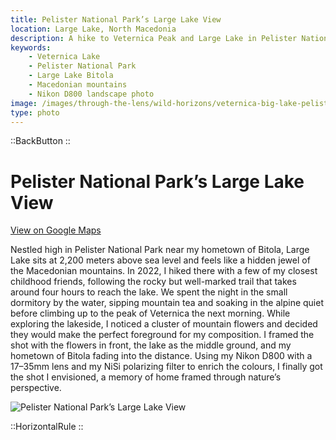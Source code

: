 ```yaml
---
title: Pelister National Park’s Large Lake View
location: Large Lake, North Macedonia
description: A hike to Veternica Peak and Large Lake in Pelister National Park led me to frame wildflowers, water, and Bitola in the distance into one layered shot.
keywords:
    - Veternica Lake
    - Pelister National Park
    - Large Lake Bitola
    - Macedonian mountains
    - Nikon D800 landscape photo
image: /images/through-the-lens/wild-horizons/veternica-big-lake-pelister.jpg
type: photo
---
```


::BackButton
::

# Pelister National Park’s Large Lake View

<a href="https://maps.app.goo.gl/VZrQHWj6AbSZ9VFn6" target="_blank" rel="noopener noreferrer">View on Google Maps</a>

Nestled high in Pelister National Park near my hometown of Bitola, Large Lake sits at 2,200 meters above sea level and feels like a hidden jewel of the Macedonian mountains. In 2022, I hiked there with a few of my closest childhood friends, following the rocky but well-marked trail that takes around four hours to reach the lake. We spent the night in the small dormitory by the water, sipping mountain tea and soaking in the alpine quiet before climbing up to the peak of Veternica the next morning. While exploring the lakeside, I noticed a cluster of mountain flowers and decided they would make the perfect foreground for my composition. I framed the shot with the flowers in front, the lake as the middle ground, and my hometown of Bitola fading into the distance. Using my Nikon D800 with a 17–35mm lens and my NiSi polarizing filter to enrich the colours, I finally got the shot I envisioned, a memory of home framed through nature’s perspective.

![Pelister National Park’s Large Lake View](/images/through-the-lens/wild-horizons/veternica-big-lake-pelister.jpg)

<div class="mb-8"></div>

::HorizontalRule
::
